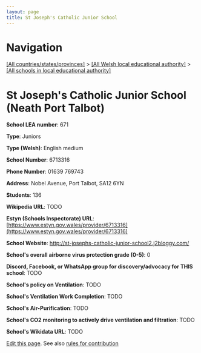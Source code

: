 ```yaml
---
layout: page
title: St Joseph's Catholic Junior School
---
```

# Navigation

[[All countries/states/provinces]](../../..) > [[All Welsh local educational authority]](../..) > [[All schools in local educational authority]](..)

# St Joseph's Catholic Junior School (Neath Port Talbot)

**School LEA number**: 671

**Type**: Juniors

**Type (Welsh)**: English medium

**School Number**: 6713316

**Phone Number**: 01639 769743

**Address**: Nobel Avenue, Port Talbot, SA12 6YN

**Students**: 136

**Wikipedia URL**: TODO

**Estyn (Schools Inspectorate) URL**: [https://www.estyn.gov.wales/provider/6713316](https://www.estyn.gov.wales/provider/6713316)

**School Website**: http://st-josephs-catholic-junior-school2.j2bloggy.com/

**School's overall airborne virus protection grade (0-5)**: 0

**Discord, Facebook, or WhatsApp group for discovery/advocacy for THIS school**: TODO

**School's policy on Ventilation**: TODO

**School's Ventilation Work Completion**: TODO

**School's Air-Purification**: TODO

**School's CO2 monitoring to actively drive ventilation and filtration**: TODO

**School's Wikidata URL**: TODO




[Edit this page](https://github.com/ventilate-schools/Wales/edit/prif/./Neath_Port_Talbot/St_Joseph's_Catholic_Junior_School.md). See also [rules for contribution](../../../contribution-rules/)
